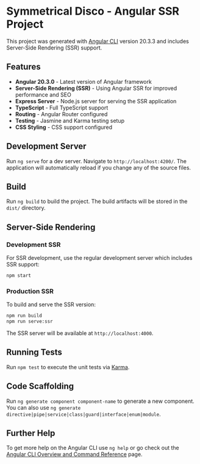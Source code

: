 # Symmetrical Disco - Angular SSR Project

This project was generated with [Angular CLI](https://github.com/angular/angular-cli) version 20.3.3 and includes Server-Side Rendering (SSR) support.

## Features

- **Angular 20.3.0** - Latest version of Angular framework
- **Server-Side Rendering (SSR)** - Using Angular SSR for improved performance and SEO
- **Express Server** - Node.js server for serving the SSR application
- **TypeScript** - Full TypeScript support
- **Routing** - Angular Router configured
- **Testing** - Jasmine and Karma testing setup
- **CSS Styling** - CSS support configured

## Development Server

Run `ng serve` for a dev server. Navigate to `http://localhost:4200/`. The application will automatically reload if you change any of the source files.

## Build

Run `ng build` to build the project. The build artifacts will be stored in the `dist/` directory.

## Server-Side Rendering

### Development SSR
For SSR development, use the regular development server which includes SSR support:
```bash
npm start
```

### Production SSR
To build and serve the SSR version:
```bash
npm run build
npm run serve:ssr
```

The SSR server will be available at `http://localhost:4000`.

## Running Tests

Run `npm test` to execute the unit tests via [Karma](https://karma-runner.github.io).

## Code Scaffolding

Run `ng generate component component-name` to generate a new component. You can also use `ng generate directive|pipe|service|class|guard|interface|enum|module`.

## Further Help

To get more help on the Angular CLI use `ng help` or go check out the [Angular CLI Overview and Command Reference](https://angular.dev/tools/cli) page.
